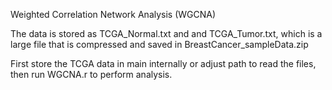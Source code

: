 Weighted Correlation Network Analysis (WGCNA)

The data is stored as TCGA_Normal.txt and and TCGA_Tumor.txt, which is a large file that is compressed and saved in BreastCancer_sampleData.zip

First store the TCGA data in main internally or adjust path to read the files, then run WGCNA.r to perform analysis.
